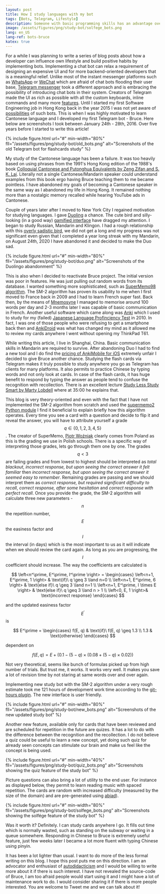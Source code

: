 ```yaml
---
layout: post
title: How I study languages with my bot
tags: [Bots, Telegram, Lifestyle]
description: Someone with basic programming skills has an advantage over others when it comes to developing own tools. Chat bots are one of means of designing such personal growth tools. Here I provide an example of how chat bots could be used for spaced repetition study technique.
image: /assets/figures/png/study-bot/solfege_bots.png
lang: en_US
lang-ref: bots-bruce
katex: true
---
```


For a while I was planning to write a series of blog posts about how a developer can influence own lifestyle and build positive habits by implementing bots. Implementing a chat bot can relax a requirement of designing an expensive UI and for more backend-oriented developers that is a meaningful relief. Unlike most of the instant messenger platforms such as [WhatsApp](https://www.whatsapp.com/) or [WeChat](https://www.wechat.com/) which are afraid of chat bots flooding their user base, [Telegram messenger](https://telegram.org/) took a different approach and is embracing the possibility of introducing chat bots in their system. Creators of Telegram made the UI as rich as possible with all the custom keyboards, inline commands and many more [features](https://core.telegram.org/bots/2-0-intro). Until I started my first Software Engineering job in Hong Kong back in the year 2015 I was not yet aware of [possibilities](https://core.telegram.org/bots) of such bots. This is when I was highly motivated to learn Cantonese language and I developed my first Telegram bot - Bruce. Here below are screenshots I took between January 24th - 28th, 2016. Over five years before I started to write this article!

{% include figure.html url="#"
min-width="80%" fll="/assets/figures/png/study-bot/old_bots.png" alt="Screenshots of the old Telegram bot for flashcards study" %}

My study of the Cantonese language has been a failure. It was too heavily based on using phrases from the 1991's Hong Kong edition of the 1988's book [Colloquial Cantonese and Putonghua Equivalents by Zeng Zifan and S. K. Lai](https://www.goodreads.com/book/show/32717332-colloquial-cantonese-and-putonghua-equivalents). Literally not a single Cantonese/Mandarin speaker could understand examples from this book ergo having Bruce teaching them to me became pointless. I have abandoned my goals of becoming a Cantonese speaker in the same way as I abandoned my life in Hong Kong. It remained nothing more than a nostalgic memory recalled while hearing YouTube ads in Cantonese.

Couple of years later after I moved to New York City I regained motivation for studying languages. I gave [Duoling](https://www.duolingo.com/) a chance. The cute bird and silly-looking (in a good way) [gamified interface](https://en.wikipedia.org/wiki/Gamification) have dragged my attention. I began to study Russian, Mandarin and Klingon. I had a rough relationship with this [overly sadistic bird](https://www.youtube.com/watch?v=M0Ncawy2LJc), we did not get a long and my progress was not significant even given that I completed a year long streak with my Mandarin, on August 24th, 2020 I have abandoned it and decided to make the Duo sad.

{% include figure.html url="#"
min-width="80%" fll="/assets/figures/png/study-bot/duo.png" alt="Screenshots of the Duolingo abandonment" %}

This is also when I decided to reactivate Bruce project. The initial version was poor in features. He was just pulling out random words from its database. I wanted something more sophisticated, such as [SuperMemo98 algorithm](https://en.wikipedia.org/wiki/SuperMemo). The SM-2 algorithm has proven its usability to me when I first moved to France back in 2009 and I had to learn French super fast. Back then, by the means of [Mnemosyne](https://mnemosyne-proj.org/) I managed to memorise around 100 words per day and 2-3 months later I was capable of basic communication in French. Another useful software which came along was [Anki](https://apps.ankiweb.net/) which I used to study for my (failed) [Japanese Language Profinciency Test](https://www.jlpt.jp/e/) in 2010. In fact, I was one of those people who were refusing to get a smartphone back then and [AnkiDroid](https://play.google.com/store/apps/details?id=com.ichi2.anki) was what has changed my mind as it allowed me to review my cards anywhere I went without opening my ThinkPad T61.

While writing this article, I live in Shanghai, China. Basic communication skills in Mandarin are required to survive. After abandoning Duo I had to find a new tool and I do find the [pricing of AnkiMobile for iOS](https://apps.apple.com/us/app/ankimobile-flashcards/id373493387) extremely unfair I decided to give Bruce another chance. Studying the flash cards via Telegram makes it truly possible to study anywhere you go as Telegram has clients for many platforms. It also permits to practice Chinese by typing words and not only look at cards. In case of the flash cards, it has huge benefit to respond by typing the answer as people tend to confuse the recognition with recollection. There is an excellent lecture [Study Less Study Smart by Marty Lobdell](https://youtu.be/IlU-zDU6aQ0?t=2100) where at 35:00 he explains that.

This blog is very theory-oriented and even with the fact that I have not implemented the SM-2 algorithm from scratch and used the [supermemo2 Python module](https://pypi.org/project/supermemo2/) I find it beneficial to explain briefly how this algorithm operates. Every time you see a card with a question and decide to flip it and reveal the answer, you will have to attribute yourself a grade $$q \in \{0, 1, 2, 3, 4, 5\}$$. The creator of SuperMemo, [Piotr Woźniak](https://en.wikipedia.org/wiki/Piotr_Wo%C5%BAniak_(researcher)) clearly comes from Poland as this is the grading we use in Polish schools. There is a specific way of interpreting those grades, lets go through them one by one. The grades $$q < 3$$ are failing grades and from lowest to highest should be interpreted as *total blackout*, *incorrect response, but upon seeing the correct answer it felt familiar* then *incorrect response, but upon seeing the correct answer it seemed easy to remember*. Remaining grades are passing and we should interpret them as *correct response, but required significant difficulty to recall*, *correct response, after some hesitation* and *correct response with perfect recall*. Once you provide the grade, the SM-2 algorithm will calculate three new parameters - $$n$$ the repetition number, $$E$$ the easiness factor and $$I$$ the interval (in days) which is the most important to us as it will indicate when we should review the card again. As long as you are progressing, the $$I$$ coefficient should increase. The way the coefficients are calculated is

$$
\left<n^\prime, E^\prime, I^\prime \right> =
\begin{cases}
  \left<n+1, E^\prime, 1 \right> & \text{if}\ q \geq 3 \land n=0 \\
  \left<n+1, E^\prime, 6 \right> & \text{else if}\ q \geq 3 \land n=1 \\
  \left<n+1, E^\prime, I \times E \right> & \text{else if}\ q \geq 3 \land n > 1 \\
  \left<0, E, 1 \right>& \text{incorrect response}
\end{cases}
$$

and the updated easiness factor $$E^\prime$$ is

$$
E^\prime =
\begin{cases}
  f(E, q) & \text{if}\ f(E, q) \geq 1.3 \\
  1.3 & \text{otherwise}
\end{cases}
$$

dependent on

$$
f(E, q) = E + (0.1 - (5 - q) \times (0.08 + (5 - q) \times 0.02))
$$

Not very theoretical, seems like bunch of formulas picked up from high number of trials. But trust me, it works. It works very well. It makes you save a lot of revision time by not staring at same words over and over again.

Implementing new study bot with the SM-2 algorithm under a very rough estimate took me 121 hours of development work time according to the [git-hours plugin](https://github.com/kimmobrunfeldt/git-hours). The new interface is user friendly.

{% include figure.html url="#"
min-width="80%" fll="/assets/figures/png/study-bot/new_bots.png" alt="Screenshots of the new updated study bot" %}

Another new feature, available only for cards that have been reviewed and are scheduled for repetition in the future are quizes. It has a lot to do with the difference between the recognition and the recollection. I do not believe a quiz could be useful to learn a new concept, yet doing such quiz for already seen concepts can stimulate our brain and make us feel like the concept is being used.

{% include figure.html url="#"
min-width="40%" fll="/assets/figures/png/study-bot/quiz_bots.png" alt="Screenshots showing the quiz feature of the study bot" %}

Picture questions can also bring a lot of utility to the end user. For instance as displayed below, they permit to learn reading music with spaced repetition. The cards are random with increased difficulty (measured by the size of the domain) and are pre-generated using [abjad](https://github.com/Abjad/abjad)).

{% include figure.html url="#"
min-width="80%" fll="/assets/figures/png/study-bot/solfege_bots.png" alt="Screenshots showing the solfége feature of the study bot" %}

Was it worth it? Definitely. I can study cards anywhere I go. It fills out time which is normally wasted, such as standing on the subway or waiting in a queue somewhere. Responding in Chinese to Bruce is extremely useful feature, just few weeks later I became a lot more fluent with typing Chinese using pinyin.

It has been a lot lighter than usual. I want to do more of the less formal writing on this blog. I hope this post puts me on this direction. I am an advocator and enthusiast of [autodidacticism](https://en.wikipedia.org/wiki/Autodidacticism) and I would be willing to write more about it if there is such interest. I have not revealed the source-code of Bruce, I am too afraid people would start using it and I might have a lot of maintenance work to do. I would consider sharing it if there is more people interested. You are welcome to Tweet me and we can talk about it!
